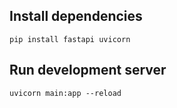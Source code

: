
## Install dependencies
```commandline
pip install fastapi uvicorn
```

## Run development server

```commandline
uvicorn main:app --reload
```

